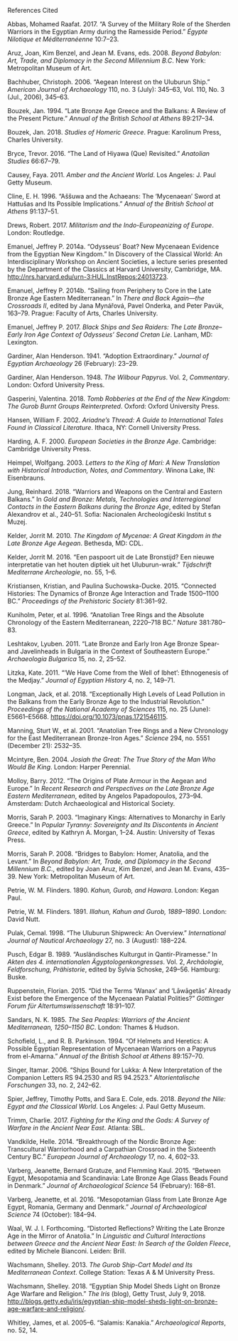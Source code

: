 References Cited

Abbas, Mohamed Raafat. 2017. “A Survey of the Military Role of the Sherden Warriors in the Egyptian Army during the Ramesside Period.” *Égypte Nilotique et Méditerranéenne* 10:7–23.

Aruz, Joan, Kim Benzel, and Jean M. Evans, eds. 2008. *Beyond Babylon: Art, Trade, and Diplomacy in the Second Millennium B.C*. New York: Metropolitan Museum of Art.

Bachhuber, Christoph. 2006. “Aegean Interest on the Uluburun Ship.” *American Journal of Archaeology* 110, no. 3 (July): 345–63, Vol. 110, No. 3 (Jul., 2006), 345–63.

Bouzek, Jan. 1994. “Late Bronze Age Greece and the Balkans: A Review of the Present Picture.” *Annual of the British School at Athens* 89:217–34.

Bouzek, Jan. 2018. *Studies of Homeric Greece*. Prague: Karolinum Press, Charles University.

Bryce, Trevor. 2016. “The Land of Hiyawa (Que) Revisited.” *Anatolian Studies* 66:67–79.

Causey, Faya. 2011. *Amber and the Ancient World*. Los Angeles: J. Paul Getty Museum.

Cline, E. H. 1996. “Aššuwa and the Achaeans: The ‘Mycenaean’ Sword at Hattušas and Its Possible Implications.” *Annual of the British School at Athens* 91:137–51.

Drews, Robert. 2017. *Militarism and the Indo-Europeanizing of Europe*. London: Routledge.

Emanuel, Jeffrey P. 2014a. “Odysseus’ Boat? New Mycenaean Evidence from the Egyptian New Kingdom.” In Discovery of the Classical World: An Interdisciplinary Workshop on Ancient Societies, a lecture series presented by the Department of the Classics at Harvard University, Cambridge, MA. <http://nrs.harvard.edu/urn-3:HUL.InstRepos:24013723>.

Emanuel, Jeffrey P. 2014b. “Sailing from Periphery to Core in the Late Bronze Age Eastern Mediterranean.” In *There and Back Again—the Crossroads II*, edited by Jana Mynářová, Pavel Onderka, and Peter Pavúk, 163–79. Prague: Faculty of Arts, Charles University.

Emanuel, Jeffrey P. 2017. *Black Ships and Sea Raiders: The Late Bronze–Early Iron Age Context of Odysseus’ Second Cretan Lie*. Lanham, MD: Lexington.

Gardiner, Alan Henderson. 1941. “Adoption Extraordinary.” *Journal of Egyptian Archaeology* 26 (February): 23–29.

Gardiner, Alan Henderson. 1948. *The Wilbour Papyrus*. Vol. 2, *Commentary*. London: Oxford University Press.

Gasperini, Valentina. 2018. *Tomb Robberies at the End of the New Kingdom: The Gurob Burnt Groups Reinterpreted*. Oxford: Oxford University Press.

Hansen, William F. 2002. *Ariadne’s Thread: A Guide to International Tales Found in Classical Literature*. Ithaca, NY: Cornell University Press.

Harding, A. F. 2000. *European Societies in the Bronze Age*. Cambridge: Cambridge University Press.

Heimpel, Wolfgang. 2003. *Letters to the King of Mari: A New Translation with Historical Introduction, Notes, and Commentary*. Winona Lake, IN: Eisenbrauns.

Jung, Reinhard. 2018. “Warriors and Weapons on the Central and Eastern Balkans.” In *Gold and Bronze: Metals, Technologies and Interregional Contacts in the Eastern Balkans during the Bronze Age*, edited by Stefan Alexandrov et al., 240–51. Sofia: Nacionalen Archeologičeski Institut s Muzej.

Kelder, Jorrit M. 2010. *The Kingdom of Mycenae: A Great Kingdom in the Late Bronze Age Aegean*. Bethesda, MD: CDL.

Kelder, Jorrit M. 2016. “Een paspoort uit de Late Bronstijd? Een nieuwe interpretatie van het houten diptiek uit het Uluburun-wrak.” *Tijdschrift Mediterrane Archeologie*, no. 55, 1–6.

Kristiansen, Kristian, and Paulina Suchowska-Ducke. 2015. “Connected Histories: The Dynamics of Bronze Age Interaction and Trade 1500–1100 BC.” *Proceedings of the Prehistoric Society* 81:361–92.

Kuniholm, Peter, et al. 1996. “Anatolian Tree Rings and the Absolute Chronology of the Eastern Mediterranean, 2220–718 BC.” *Nature* 381:780–83.

Leshtakov, Lyuben. 2011. “Late Bronze and Early Iron Age Bronze Spear- and Javelinheads in Bulgaria in the Context of Southeastern Europe.” *Archaeologia Bulgarica* 15, no. 2, 25–52.

Litzka, Kate. 2011. “‘We Have Come from the Well of Ibhet’: Ethnogenesis of the Medjay.” *Journal of Egyptian History* 4, no. 2, 149–71.

Longman, Jack, et al. 2018. “Exceptionally High Levels of Lead Pollution in the Balkans from the Early Bronze Age to the Industrial Revolution.” *Proceedings of the National Academy of Sciences* 115, no. 25 (June): E5661–E5668. <https://doi.org/10.1073/pnas.1721546115>.

Manning, Sturt W., et al. 2001. “Anatolian Tree Rings and a New Chronology for the East Mediterranean Bronze-Iron Ages.” *Science* 294, no. 5551 (December 21): 2532–35.

Mcintyre, Ben. 2004. *Josiah the Great: The True Story of the Man Who Would Be King*. London: Harper Perennial.

Molloy, Barry. 2012. “The Origins of Plate Armour in the Aegean and Europe.” In *Recent Research and Perspectives on the Late Bronze Age Eastern Mediterranean*, edited by Angelos Papadopoulos, 273–94. Amsterdam: Dutch Archaeological and Historical Society.

Morris, Sarah P. 2003. “Imaginary Kings: Alternatives to Monarchy in Early Greece.” In *Popular Tyranny: Sovereignty and Its Discontents in Ancient Greece*, edited by Kathryn A. Morgan, 1–24. Austin: University of Texas Press.

Morris, Sarah P. 2008. “Bridges to Babylon: Homer, Anatolia, and the Levant.” In *Beyond Babylon: Art, Trade, and Diplomacy in the Second Millennium B.C*., edited by Joan Aruz, Kim Benzel, and Jean M. Evans, 435–39. New York: Metropolitan Museum of Art.

Petrie, W. M. Flinders. 1890. *Kahun, Gurob, and Hawara*. London: Kegan Paul.

Petrie, W. M. Flinders. 1891. *Illahun, Kahun and Gurob, 1889–1890*. London: David Nutt.

Pulak, Cemal. 1998. “The Uluburun Shipwreck: An Overview.” *International Journal of Nautical Archaeology* 27, no. 3 (August): 188–224.

Pusch, Edgar B. 1989. “Ausländisches Kulturgut in Qantir-Piramesse.” In *Akten des 4. internationalen Ägyptologenkongresses*. Vol. 2, *Archäologie, Feldforschung, Prähistorie*, edited by Sylvia Schoske, 249–56. Hamburg: Buske.

Ruppenstein, Florian. 2015. “Did the Terms ‘Wanax’ and ‘Lāwāgetās’ Already Exist before the Emergence of the Mycenaean Palatial Polities?” *Göttinger Forum für Altertumswissenschaft* 18:91–107.

Sandars, N. K. 1985. *The Sea Peoples: Warriors of the Ancient Mediterranean, 1250–1150 BC*. London: Thames & Hudson.

Schofield, L., and R. B. Parkinson. 1994. “Of Helmets and Heretics: A Possible Egyptian Representation of Mycenaean Warriors on a Papyrus from el-Amarna.” *Annual of the British School at Athens* 89:157–70.

Singer, Itamar. 2006. “Ships Bound for Lukka: A New Interpretation of the Companion Letters RS 94.2530 and RS 94.2523.” *Altorientalische Forschungen* 33, no. 2, 242–62.

Spier, Jeffrey, Timothy Potts, and Sara E. Cole, eds. 2018. *Beyond the Nile: Egypt and the Classical World*. Los Angeles: J. Paul Getty Museum.

Trimm, Charlie. 2017. *Fighting for the King and the Gods: A Survey of Warfare in the Ancient Near East*. Atlanta: SBL.

Vandkilde, Helle. 2014. “Breakthrough of the Nordic Bronze Age: Transcultural Warriorhood and a Carpathian Crossroad in the Sixteenth Century BC.” *European Journal of Archaeology* 17, no. 4, 602–33.

Varberg, Jeanette, Bernard Gratuze, and Flemming Kaul. 2015. “Between Egypt, Mesopotamia and Scandinavia: Late Bronze Age Glass Beads Found in Denmark.” *Journal of Archaeological Science* 54 (February): 168–81.

Varberg, Jeanette, et al. 2016. “Mesopotamian Glass from Late Bronze Age Egypt, Romania, Germany and Denmark.” *Journal of Archaeological Science* 74 (October): 184–94.

Waal, W. J. I. Forthcoming. “Distorted Reflections? Writing the Late Bronze Age in the Mirror of Anatolia.” In *Linguistic and Cultural Interactions between Greece and the Ancient Near East: In Search of the Golden Fleece*, edited by Michele Bianconi. Leiden: Brill.

Wachsmann, Shelley. 2013. *The Gurob Ship-Cart Model and Its Mediterranean Context*. College Station: Texas A & M University Press.

Wachsmann, Shelley. 2018. “Egyptian Ship Model Sheds Light on Bronze Age Warfare and Religion.” *The Iris* (blog), Getty Trust, July 9, 2018. <http://blogs.getty.edu/iris/egyptian-ship-model-sheds-light-on-bronze-age-warfare-and-religion/>.

Whitley, James, et al. 2005–6. “Salamis: Kanakia.” *Archaeological Reports*, no. 52, 14.
